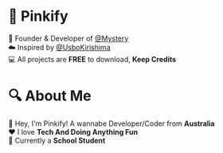 # 👋 Pinkify 
👑 Founder & Developer of [@Mystery](https://discord.com/api/oauth2/authorize?client_id=955024540017242183&permissions=184653704689&scope=bot%20applications.commands)<br>
☁️ Inspired by [@UsboKirishima](https://github.com/UsboKirishima)<br>
💻 All projects are **FREE** to download, **Keep Credits**<br>

# 🔍 About Me

👋 Hey, I'm Pinkify! A wannabe Developer/Coder from **Australia**<br>
❤️ I love **Tech And Doing Anything Fun**<br>
🎒 Currently a **School Student**<br>


